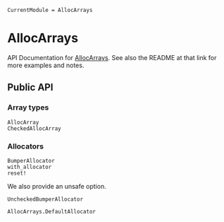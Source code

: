 ```@meta
CurrentModule = AllocArrays
```

# AllocArrays

API Documentation for [AllocArrays](https://github.com/ericphanson/AllocArrays.jl).
See also the README at that link for more examples and notes.

## Public API

### Array types

```@docs
AllocArray
CheckedAllocArray
```

### Allocators

```@docs
BumperAllocator
with_allocator
reset!
```

We also provide an unsafe option.

```@docs
UncheckedBumperAllocator
```

```@docs
AllocArrays.DefaultAllocator
```
